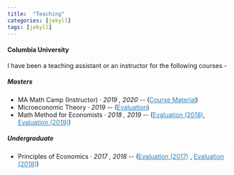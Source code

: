 ```yaml
---
title:  "Teaching"
categories: [jekyll]
tags: [jekyll]
---
```

<h4 id="columbia-university"><strong>Columbia University</strong></h4>
<p>I have been a teaching assistant or an instructor for the following courses -
<!---
<br />(<a href="" target="_blank">Course evaluations</a>)</p>
-->
<h5 id="masters"><strong>Masters</strong></h5>
<ul>
 <li> MA Math Camp (Instructor)  &middot; <em>2019 , 2020</em> -- (<a href="https://github.com/vinayakiyer/Columbia-MA-Math-Camp-2020" style="color:#2980b9;" target="_blank">Course Material</a>) </li>
  <li>Microeconomic Theory &middot; <em>2019</em> -- (<a href="{{ site.baseurl }}/files/micro2019spring.pdf" style="color:#2980b9;" target="_blank">Evaluation</a>)</li>
  <li>Math Method for Economists &middot;  <em>2018 , 2019</em> -- (<a href="{{ site.baseurl }}/files/math2018fall-merged.pdf" style="color:#2980b9;" target="_blank">Evaluation (2018)</a>, <a href="{{ site.baseurl }}/files/math2019fall.pdf" style="color:#2980b9;" target="_blank">Evaluation (2019)</a>)</li>
</ul>

<h5 id="undergrad"><strong>Undergraduate</strong></h5>
<ul>
  <li>Principles of Economics  &middot; <em>2017 , 2018</em> -- (<a href="{{ site.baseurl }}/files/principles2017.pdf" style="color:#2980b9;" target="_blank">Evaluation (2017)</a> , <a href="{{ site.baseurl }}/files/principles2018.pdf" style="color:#2980b9;" target="_blank">Evaluation (2018)</a>)</li>
</ul>
